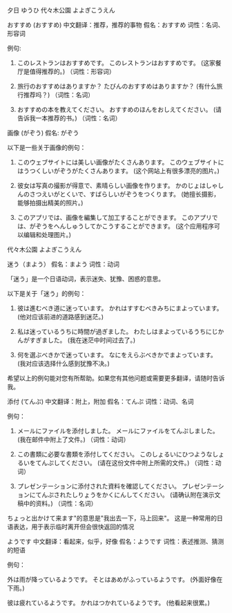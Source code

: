 夕日 ゆうひ
代々木公園 よよぎこうえん

おすすめ (おすすめ)
中文翻译：推荐，推荐的事物
假名：おすすめ
词性：名词、形容词

例句:
1. このレストランはおすすめです。
   このレストランはおすすめです。
   (这家餐厅是值得推荐的。)
   （词性：形容词）

2. 旅行のおすすめはありますか？
   たびんのおすすめはありますか？
   (有什么旅行推荐吗？)
   （词性：名词）

3. おすすめの本を教えてください。
   おすすめのほんをおしえてください。
   (请告诉我一本推荐的书。)
   （词性：名词）

画像 (がぞう)
假名: がぞう

以下是一些关于画像的例句：

1. このウェブサイトには美しい画像がたくさんあります。
   このウェブサイトにはうつくしいがぞうがたくさんあります。
   (这个网站上有很多漂亮的图片。)

2. 彼女は写真の撮影が得意で、素晴らしい画像を作ります。
   かのじょはしゃしんのさつえいがとくいで、すばらしいがぞうをつくります。
   (她擅长摄影，能够拍摄出精美的照片。)

3. このアプリでは、画像を編集して加工することができます。
   このアプリでは、がぞうをへんしゅうしてかこうすることができます。
   (这个应用程序可以编辑和处理图片。)

代々木公園 よよぎこうえん

迷う（まよう）
假名：まよう
词性：动词

「迷う」是一个日语动词，表示迷失、犹豫、困惑的意思。

以下是关于「迷う」的例句：

1. 彼は進むべき道に迷っています。
   かれはすすむべきみちにまよっています。
   (他对应该前进的道路感到迷茫。)

2. 私は迷っているうちに時間が過ぎました。
   わたしはまよっているうちにじかんがすぎました。
   (我在迷茫中时间过去了。)

3. 何を選ぶべきかで迷っています。
   なにをえらぶべきかでまよっています。
   (我对应该选择什么感到犹豫不决。)

希望以上的例句能对您有所帮助。如果您有其他问题或需要更多翻译，请随时告诉我。

添付 (てんぷ)
中文翻译：附上，附加
假名：てんぷ
词性：动词、名词

例句：
1. メールにファイルを添付しました。
   メールにファイルをてんぷしました。
   (我在邮件中附上了文件。)
   （词性：动词）

2. この書類に必要な書類を添付してください。
   このしょるいにひつようなしょるいをてんぷしてください。
   (请在这份文件中附上所需的文件。)
   （词性：动词）

3. プレゼンテーションに添付された資料を確認してください。
   プレゼンテーションにてんぷされたしりょうをかくにんしてください。
   (请确认附在演示文稿中的资料。)
   （词性：名词）

ちょっと出かけて来ます"的意思是"我出去一下，马上回来"。
这是一种常用的日语表达，用于表示临时离开但会很快返回的情况

ようです
中文翻译：看起来，似乎，好像
假名：ようです
词性：表述推测、猜测的短语

例句：

外は雨が降っているようです。
そとはあめがふっているようです。
(外面好像在下雨。)

彼は疲れているようです。
かれはつかれているようです。
(他看起来很累。)